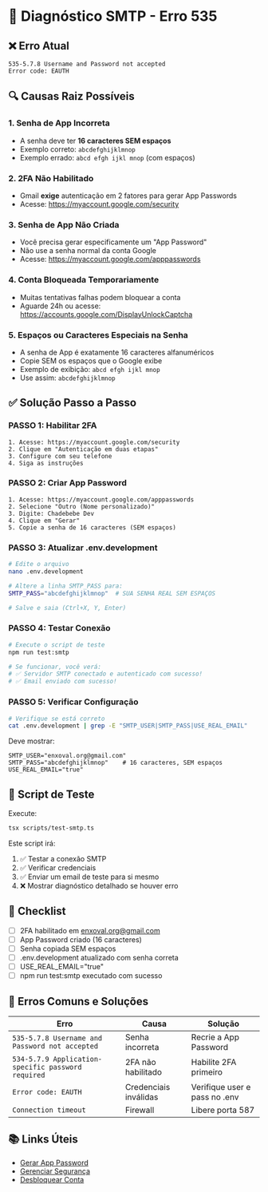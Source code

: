 # 🔧 Diagnóstico SMTP - Erro 535

## ❌ Erro Atual
```
535-5.7.8 Username and Password not accepted
Error code: EAUTH
```

## 🔍 Causas Raiz Possíveis

### 1. **Senha de App Incorreta**
- A senha deve ter **16 caracteres SEM espaços**
- Exemplo correto: `abcdefghijklmnop`
- Exemplo errado: `abcd efgh ijkl mnop` (com espaços)

### 2. **2FA Não Habilitado**
- Gmail **exige** autenticação em 2 fatores para gerar App Passwords
- Acesse: https://myaccount.google.com/security

### 3. **Senha de App Não Criada**
- Você precisa gerar especificamente um "App Password"
- Não use a senha normal da conta Google
- Acesse: https://myaccount.google.com/apppasswords

### 4. **Conta Bloqueada Temporariamente**
- Muitas tentativas falhas podem bloquear a conta
- Aguarde 24h ou acesse: https://accounts.google.com/DisplayUnlockCaptcha

### 5. **Espaços ou Caracteres Especiais na Senha**
- A senha de App é exatamente 16 caracteres alfanuméricos
- Copie SEM os espaços que o Google exibe
- Exemplo de exibição: `abcd efgh ijkl mnop`
- Use assim: `abcdefghijklmnop`

## ✅ Solução Passo a Passo

### PASSO 1: Habilitar 2FA
```
1. Acesse: https://myaccount.google.com/security
2. Clique em "Autenticação em duas etapas"
3. Configure com seu telefone
4. Siga as instruções
```

### PASSO 2: Criar App Password
```
1. Acesse: https://myaccount.google.com/apppasswords
2. Selecione "Outro (Nome personalizado)"
3. Digite: Chadebebe Dev
4. Clique em "Gerar"
5. Copie a senha de 16 caracteres (SEM espaços)
```

### PASSO 3: Atualizar .env.development
```bash
# Edite o arquivo
nano .env.development

# Altere a linha SMTP_PASS para:
SMTP_PASS="abcdefghijklmnop"  # SUA SENHA REAL SEM ESPAÇOS

# Salve e saia (Ctrl+X, Y, Enter)
```

### PASSO 4: Testar Conexão
```bash
# Execute o script de teste
npm run test:smtp

# Se funcionar, você verá:
# ✅ Servidor SMTP conectado e autenticado com sucesso!
# ✅ Email enviado com sucesso!
```

### PASSO 5: Verificar Configuração
```bash
# Verifique se está correto
cat .env.development | grep -E "SMTP_USER|SMTP_PASS|USE_REAL_EMAIL"
```

Deve mostrar:
```
SMTP_USER="enxoval.org@gmail.com"
SMTP_PASS="abcdefghijklmnop"    # 16 caracteres, SEM espaços
USE_REAL_EMAIL="true"
```

## 🧪 Script de Teste

Execute:
```bash
tsx scripts/test-smtp.ts
```

Este script irá:
1. ✅ Testar a conexão SMTP
2. ✅ Verificar credenciais
3. ✅ Enviar um email de teste para si mesmo
4. ❌ Mostrar diagnóstico detalhado se houver erro

## 📝 Checklist

- [ ] 2FA habilitado em enxoval.org@gmail.com
- [ ] App Password criado (16 caracteres)
- [ ] Senha copiada SEM espaços
- [ ] .env.development atualizado com senha correta
- [ ] USE_REAL_EMAIL="true"
- [ ] npm run test:smtp executado com sucesso

## 🚨 Erros Comuns e Soluções

| Erro | Causa | Solução |
|------|-------|---------|
| `535-5.7.8 Username and Password not accepted` | Senha incorreta | Recrie a App Password |
| `534-5.7.9 Application-specific password required` | 2FA não habilitado | Habilite 2FA primeiro |
| `Error code: EAUTH` | Credenciais inválidas | Verifique user e pass no .env |
| `Connection timeout` | Firewall | Libere porta 587 |

## 📚 Links Úteis

- [Gerar App Password](https://myaccount.google.com/apppasswords)
- [Gerenciar Segurança](https://myaccount.google.com/security)
- [Desbloquear Conta](https://accounts.google.com/DisplayUnlockCaptcha)


